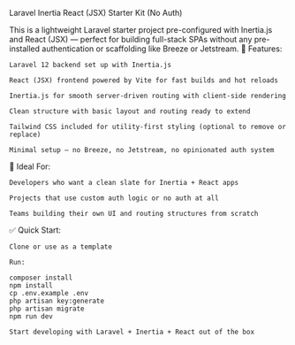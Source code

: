 Laravel Inertia React (JSX) Starter Kit (No Auth)

This is a lightweight Laravel starter project pre-configured with Inertia.js and React (JSX) — perfect for building full-stack SPAs without any pre-installed authentication or scaffolding like Breeze or Jetstream.
🔧 Features:

    Laravel 12 backend set up with Inertia.js

    React (JSX) frontend powered by Vite for fast builds and hot reloads

    Inertia.js for smooth server-driven routing with client-side rendering

    Clean structure with basic layout and routing ready to extend

    Tailwind CSS included for utility-first styling (optional to remove or replace)

    Minimal setup — no Breeze, no Jetstream, no opinionated auth system

🚀 Ideal For:

    Developers who want a clean slate for Inertia + React apps

    Projects that use custom auth logic or no auth at all

    Teams building their own UI and routing structures from scratch

✅ Quick Start:

    Clone or use as a template

    Run:

    composer install
    npm install
    cp .env.example .env
    php artisan key:generate
    php artisan migrate
    npm run dev

    Start developing with Laravel + Inertia + React out of the box
